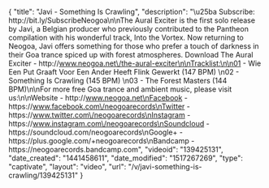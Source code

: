 {
    "title": "Javi - Something Is Crawling",
    "description": "\u25ba Subscribe: http:\/\/bit.ly\/SubscribeNeogoa\n\nThe Aural Exciter is the first solo release by Javi, a Belgian producer who previously contributed to the Pantheon compilation with his wonderful track, Into the Vortex. Now returning to Neogoa, Javi offers something for those who prefer a touch of darkness in their Goa trance spiced up with forest atmospheres. Download The Aural Exciter - http:\/\/www.neogoa.net\/the-aural-exciter\n\nTracklist:\n\n01 - Wie Een Put Graaft Voor Een Ander Heeft Flink Gewerkt (147 BPM) \n02 - Something Is Crawling (145 BPM) \n03 - The Forest Masters (144 BPM)\n\nFor more free Goa trance and ambient music, please visit us:\n\nWebsite - http:\/\/www.neogoa.net\nFacebook - https:\/\/www.facebook.com\/neogoarecords\nTwitter - https:\/\/www.twitter.com\/neogoarecords\nInstagram - https:\/\/www.instagram.com\/neogoarecords\nSoundcloud - https:\/\/soundcloud.com\/neogoarecords\nGoogle+ - https:\/\/plus.google.com\/+neogoarecords\nBandcamp - https:\/\/neogoarecords.bandcamp.com",
    "videoid": "139425131",
    "date_created": "1441458611",
    "date_modified": "1517267269",
    "type": "captivate",
    "layout": "video",
    "url": "\/v\/javi-something-is-crawling\/139425131"
}